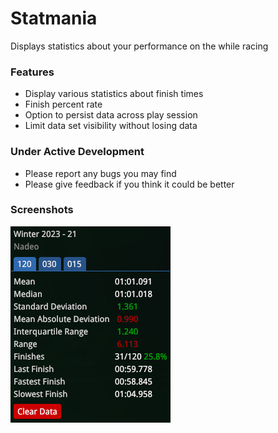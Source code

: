 # Statmania

Displays statistics about your performance on the while racing

### Features
- Display various statistics about finish times
- Finish percent rate
- Option to persist data across play session
- Limit data set visibility without losing data

### Under Active Development
- Please report any bugs you may find
- Please give feedback if you think it could be better

### Screenshots

![](Screenshots/Example.png)
